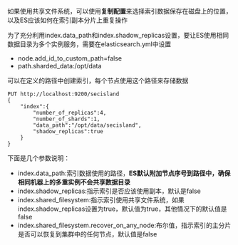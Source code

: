 如果使用共享文件系统，可以使用**复制配置**来选择索引数据保存在磁盘上的位置，以及ES应该如何在索引副本分片上重复操作

为了充分利用index.data_path和index.shadow_replicas设置，要让ES使用相同数据目录为多个实例服务，需要在elasticsearch.yml中设置
* node.add_id_to_custom_path=false
* path.sharded_data:/opt/data

可以在定义的路径中创建索引，每个节点使用这个路径来存储数据
```
PUT http://localhost:9200/secisland
{
	"index":{
		"number_of_replicas":4,
		"number_of_shards":1,
		"data_path":"/opt/data/secisland",
		"shadow_replicas":true
	}
}
```

下面是几个参数说明：
* index.data_path:索引数据使用的路径，**ES默认附加节点序号到路径中，确保相同机器上的多重实例不会共享数据目录**
* index.shadow_replicas:指示索引是否应该使用副本，默认是false
* index.shared_filesystem:指示索引使用共享文件系统，如果index.shadow_replicas设置为true，默认值为true，其他情况下的默认值是false
* index.shared_filesystem.recover_on_any_node:布尔值，指示索引的主分片是否可以恢复到集群中的任何节点，默认值是false





